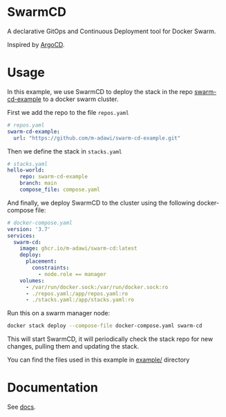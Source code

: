 # SwarmCD

A declarative GitOps and Continuous Deployment tool for Docker Swarm. 

Inspired by [ArgoCD](https://argo-cd.readthedocs.io/en/stable/). 

# Usage
In this example, we use SwarmCD to deploy the stack in the repo 
[swarm-cd-example](https://github.com/m-adawi/swarm-cd-example) to a docker swarm cluster.

First we add the repo to the file `repos.yaml`

```yaml
# repos.yaml
swarm-cd-example:
  url: "https://github.com/m-adawi/swarm-cd-example.git"
```

Then we define the stack in `stacks.yaml`

```yaml
# stacks.yaml
hello-world:
    repo: swarm-cd-example
    branch: main
    compose_file: compose.yaml
```

And finally, we deploy SwarmCD to the cluster 
using the following docker-compose file: 

```yaml
# docker-compose.yaml
version: '3.7'
services:
  swarm-cd:
    image: ghcr.io/m-adawi/swarm-cd:latest
    deploy:
      placement:
        constraints:
          - node.role == manager
    volumes:
      - /var/run/docker.sock:/var/run/docker.sock:ro
      - ./repos.yaml:/app/repos.yaml:ro
      - ./stacks.yaml:/app/stacks.yaml:ro
```

Run this on a swarm manager node:
```bash
docker stack deploy --compose-file docker-compose.yaml swarm-cd
```

This will start SwarmCD, it will periodically check the stack repo
for new changes, pulling them and updating the stack.

You can find the files used in this example in [example/](example/) directory



# Documentation
See [docs](docs/).

